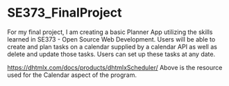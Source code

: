 # SE373_FinalProject
For my final project, I am creating a basic Planner App utilizing the skills learned in SE373 - Open Source Web Development. Users will be able to create and plan tasks on a calendar supplied by a calendar API as well as delete and update those tasks. Users can set up these tasks at any date.

https://dhtmlx.com/docs/products/dhtmlxScheduler/
Above is the resource used for the Calendar aspect of the program.

